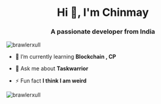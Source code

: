 <h1 align="center">Hi 👋, I'm Chinmay</h1>
<h3 align="center">A passionate developer from India</h3>

<p align="left"> <img src="https://komarev.com/ghpvc/?username=brawlerxull&label=Profile%20views&color=0e75b6&style=flat" alt="brawlerxull" /> </p>


- 🌱 I’m currently learning **Blockchain , CP**

- 💬 Ask me about **Taskwarrior**

- ⚡ Fun fact **I think I am weird**




<p><img align="center" src="https://github-readme-streak-stats.herokuapp.com/?user=brawlerxull&" alt="brawlerxull" /></p>
